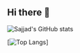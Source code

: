 ## Hi there 👋

<!--
**sajjad00007/sajjad00007** is a ✨ _special_ ✨ repository because its `README.md` (this file) appears on your GitHub profile.

Here are some ideas to get you started:

- 🔭 I’m currently working on ...
- 🌱 I’m currently learning ...
- 👯 I’m looking to collaborate on ...
- 🤔 I’m looking for help with ...
- 💬 Ask me about ...
- 📫 How to reach me: ...
- 😄 Pronouns: ...
- ⚡ Fun fact: ...
-->

![Sajjad's GitHub stats](https://github-readme-stats.vercel.app/api?username=sajjad00007&show_icons=true&theme=onedark)

[![Top Langs](https://github-readme-stats.vercel.app/api/top-langs/?username=sajjad00007)]
